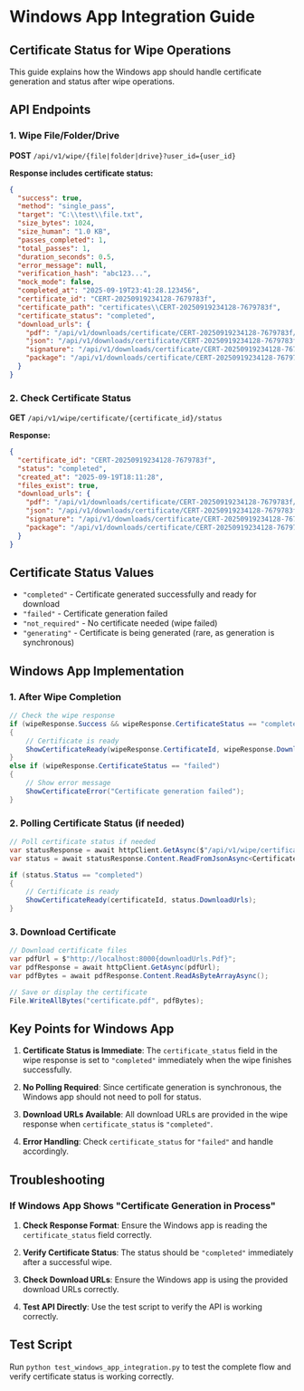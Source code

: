 # Windows App Integration Guide

## Certificate Status for Wipe Operations

This guide explains how the Windows app should handle certificate generation and status after wipe operations.

## API Endpoints

### 1. Wipe File/Folder/Drive
**POST** `/api/v1/wipe/{file|folder|drive}?user_id={user_id}`

**Response includes certificate status:**
```json
{
  "success": true,
  "method": "single_pass",
  "target": "C:\\test\\file.txt",
  "size_bytes": 1024,
  "size_human": "1.0 KB",
  "passes_completed": 1,
  "total_passes": 1,
  "duration_seconds": 0.5,
  "error_message": null,
  "verification_hash": "abc123...",
  "mock_mode": false,
  "completed_at": "2025-09-19T23:41:28.123456",
  "certificate_id": "CERT-20250919234128-7679783f",
  "certificate_path": "certificates\\CERT-20250919234128-7679783f",
  "certificate_status": "completed",
  "download_urls": {
    "pdf": "/api/v1/downloads/certificate/CERT-20250919234128-7679783f/pdf",
    "json": "/api/v1/downloads/certificate/CERT-20250919234128-7679783f/json",
    "signature": "/api/v1/downloads/certificate/CERT-20250919234128-7679783f/signature",
    "package": "/api/v1/downloads/certificate/CERT-20250919234128-7679783f/zip"
  }
}
```

### 2. Check Certificate Status
**GET** `/api/v1/wipe/certificate/{certificate_id}/status`

**Response:**
```json
{
  "certificate_id": "CERT-20250919234128-7679783f",
  "status": "completed",
  "created_at": "2025-09-19T18:11:28",
  "files_exist": true,
  "download_urls": {
    "pdf": "/api/v1/downloads/certificate/CERT-20250919234128-7679783f/pdf",
    "json": "/api/v1/downloads/certificate/CERT-20250919234128-7679783f/json",
    "signature": "/api/v1/downloads/certificate/CERT-20250919234128-7679783f/signature",
    "package": "/api/v1/downloads/certificate/CERT-20250919234128-7679783f/zip"
  }
}
```

## Certificate Status Values

- `"completed"` - Certificate generated successfully and ready for download
- `"failed"` - Certificate generation failed
- `"not_required"` - No certificate needed (wipe failed)
- `"generating"` - Certificate is being generated (rare, as generation is synchronous)

## Windows App Implementation

### 1. After Wipe Completion
```csharp
// Check the wipe response
if (wipeResponse.Success && wipeResponse.CertificateStatus == "completed")
{
    // Certificate is ready
    ShowCertificateReady(wipeResponse.CertificateId, wipeResponse.DownloadUrls);
}
else if (wipeResponse.CertificateStatus == "failed")
{
    // Show error message
    ShowCertificateError("Certificate generation failed");
}
```

### 2. Polling Certificate Status (if needed)
```csharp
// Poll certificate status if needed
var statusResponse = await httpClient.GetAsync($"/api/v1/wipe/certificate/{certificateId}/status");
var status = await statusResponse.Content.ReadFromJsonAsync<CertificateStatus>();

if (status.Status == "completed")
{
    // Certificate is ready
    ShowCertificateReady(certificateId, status.DownloadUrls);
}
```

### 3. Download Certificate
```csharp
// Download certificate files
var pdfUrl = $"http://localhost:8000{downloadUrls.Pdf}";
var pdfResponse = await httpClient.GetAsync(pdfUrl);
var pdfBytes = await pdfResponse.Content.ReadAsByteArrayAsync();

// Save or display the certificate
File.WriteAllBytes("certificate.pdf", pdfBytes);
```

## Key Points for Windows App

1. **Certificate Status is Immediate**: The `certificate_status` field in the wipe response is set to `"completed"` immediately when the wipe finishes successfully.

2. **No Polling Required**: Since certificate generation is synchronous, the Windows app should not need to poll for status.

3. **Download URLs Available**: All download URLs are provided in the wipe response when `certificate_status` is `"completed"`.

4. **Error Handling**: Check `certificate_status` for `"failed"` and handle accordingly.

## Troubleshooting

### If Windows App Shows "Certificate Generation in Process"

1. **Check Response Format**: Ensure the Windows app is reading the `certificate_status` field correctly.

2. **Verify Certificate Status**: The status should be `"completed"` immediately after a successful wipe.

3. **Check Download URLs**: Ensure the Windows app is using the provided download URLs correctly.

4. **Test API Directly**: Use the test script to verify the API is working correctly.

## Test Script

Run `python test_windows_app_integration.py` to test the complete flow and verify certificate status is working correctly.
